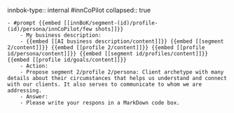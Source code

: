 innbok-type:: internal
#innCoPilot
collapsed:: true

	- #prompt {{embed [[innBoK/segment-(id)/profile-(id)/persona/innCoPilot/few shots]]}}
		- My business description:
		- {{embed [[AI business description/content]]}} {{embed [[segment 2/content]]}} {{embed [[profile 2/content]]}} {{embed [[profile id/persona/content]]}} {{embed [[segment id/profiles/content]]}} {{embed [[profile id/goals/content]]}}
		- Action:
		- Propose segment 2/profile 2/persona: Client archetype with many details about their circumstances that helps us understand and connect with our clients. It also serves to communicate to whom we are addressing.
		- Answer:
		- Please write your respons in a MarkDown code box.
